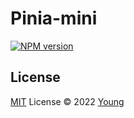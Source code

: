 # Pinia-mini

[![NPM version](https://img.shields.io/npm/v/pkg-name?color=a1b858&label=)](https://www.npmjs.com/package/pkg-name)
## License

[MIT](./LICENSE) License © 2022 [Young](https://github.com/cuiyiming1998)
